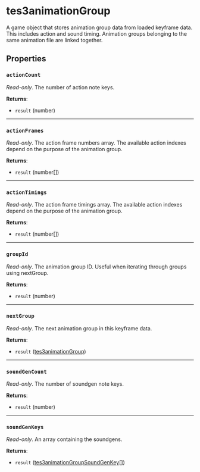 # tes3animationGroup
<div class="search_terms" style="display: none">tes3animationgroup, animationgroup</div>

<!---
	This file is autogenerated. Do not edit this file manually. Your changes will be ignored.
	More information: https://github.com/MWSE/MWSE/tree/master/docs
-->

A game object that stores animation group data from loaded keyframe data. This includes action and sound timing. Animation groups belonging to the same animation file are linked together.

## Properties

### `actionCount`
<div class="search_terms" style="display: none">actioncount</div>

*Read-only*. The number of action note keys.

**Returns**:

* `result` (number)

***

### `actionFrames`
<div class="search_terms" style="display: none">actionframes</div>

*Read-only*. The action frame numbers array. The available action indexes depend on the purpose of the animation group.

**Returns**:

* `result` (number[])

***

### `actionTimings`
<div class="search_terms" style="display: none">actiontimings</div>

*Read-only*. The action frame timings array. The available action indexes depend on the purpose of the animation group.

**Returns**:

* `result` (number[])

***

### `groupId`
<div class="search_terms" style="display: none">groupid</div>

*Read-only*. The animation group ID. Useful when iterating through groups using nextGroup.

**Returns**:

* `result` (number)

***

### `nextGroup`
<div class="search_terms" style="display: none">nextgroup</div>

*Read-only*. The next animation group in this keyframe data.

**Returns**:

* `result` ([tes3animationGroup](../types/tes3animationGroup.md))

***

### `soundGenCount`
<div class="search_terms" style="display: none">soundgencount</div>

*Read-only*. The number of soundgen note keys.

**Returns**:

* `result` (number)

***

### `soundGenKeys`
<div class="search_terms" style="display: none">soundgenkeys</div>

*Read-only*. An array containing the soundgens.

**Returns**:

* `result` ([tes3animationGroupSoundGenKey](../types/tes3animationGroupSoundGenKey.md)[])

